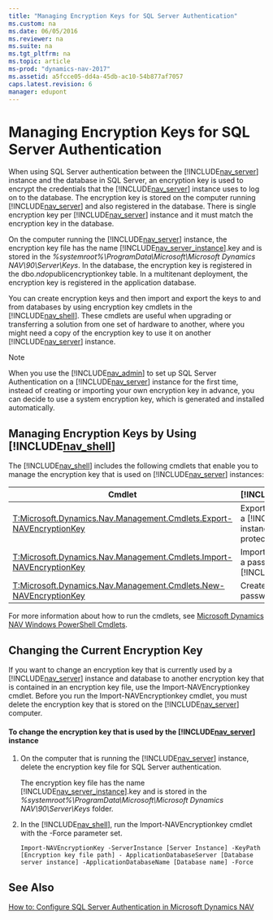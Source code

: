 ```yaml
---
title: "Managing Encryption Keys for SQL Server Authentication"
ms.custom: na
ms.date: 06/05/2016
ms.reviewer: na
ms.suite: na
ms.tgt_pltfrm: na
ms.topic: article
ms-prod: "dynamics-nav-2017"
ms.assetid: a5fcce05-dd4a-45db-ac10-54b877af7057
caps.latest.revision: 6
manager: edupont
---
```

# Managing Encryption Keys for SQL Server Authentication
When using SQL Server authentication between the [!INCLUDE[nav_server](includes/nav_server_md.md)] instance and the database in SQL Server, an encryption key is used to encrypt the credentials that the [!INCLUDE[nav_server](includes/nav_server_md.md)] instance uses to log on to the database. The encryption key is stored on the computer running [!INCLUDE[nav_server](includes/nav_server_md.md)] and also registered in the database. There is single encryption key per [!INCLUDE[nav_server](includes/nav_server_md.md)] instance and it must match the encryption key in the database.  
  
 On the computer running the [!INCLUDE[nav_server](includes/nav_server_md.md)] instance, the encryption key file has the name [!INCLUDE[nav_server_instance](includes/nav_server_instance_md.md)].key and is stored in the *%systemroot%\\ProgramData\\Microsoft\\Microsoft Dynamics NAV\\90\\Server\\Keys*. In the database, the encryption key is registered in the dbo.$ndo$publicencryptionkey table. In a multitenant deployment, the encryption key is registered in the application database.  
  
 You can create encryption keys and then import and export the keys to and from databases by using encryption key cmdlets in the [!INCLUDE[nav_shell](includes/nav_shell_md.md)]. These cmdlets are useful when upgrading or transferring a solution from one set of hardware to another, where you might need a copy of the encryption key to use it on another [!INCLUDE[nav_server](includes/nav_server_md.md)] instance.  
  
> [!NOTE]  
>  When you use the [!INCLUDE[nav_admin](includes/nav_admin_md.md)] to set up SQL Server Authentication on a [!INCLUDE[nav_server](includes/nav_server_md.md)] instance for the first time, instead of creating or importing your own encryption key in advance, you can decide to use a system encryption key, which is generated and installed automatically.  
  
## Managing Encryption Keys by Using [!INCLUDE[nav_shell](includes/nav_shell_md.md)]  
 The [!INCLUDE[nav_shell](includes/nav_shell_md.md)] includes the following cmdlets that enable you to manage the encryption key that is used on [!INCLUDE[nav_server](includes/nav_server_md.md)] instances:  
  
|Cmdlet|[!INCLUDE[bp_tabledescription](includes/bp_tabledescription_md.md)]|  
|------------|---------------------------------------|  
|[T:Microsoft.Dynamics.Nav.Management.Cmdlets.Export-NAVEncryptionKey](assetId:///T:Microsoft.Dynamics.Nav.Management.Cmdlets.Export-NAVEncryptionKey)|Exports an encryption key from a [!INCLUDE[nav_server](includes/nav_server_md.md)] instance to a password protected file.|  
|[T:Microsoft.Dynamics.Nav.Management.Cmdlets.Import-NAVEncryptionKey](assetId:///T:Microsoft.Dynamics.Nav.Management.Cmdlets.Import-NAVEncryptionKey)|Imports an encryption key from a password protected file to a [!INCLUDE[nav_server](includes/nav_server_md.md)] instance.|  
|[T:Microsoft.Dynamics.Nav.Management.Cmdlets.New-NAVEncryptionKey](assetId:///T:Microsoft.Dynamics.Nav.Management.Cmdlets.New-NAVEncryptionKey)|Create an encryption key in a password protected file.|  
  
 For more information about how to run the cmdlets, see [Microsoft Dynamics NAV Windows PowerShell Cmdlets](Microsoft-Dynamics-NAV-Windows-PowerShell-Cmdlets.md).  
  
## Changing the Current Encryption Key  
 If you want to change an encryption key that is currently used by a [!INCLUDE[nav_server](includes/nav_server_md.md)] instance and database to another encryption key that is contained in an encryption key file, use the Import-NAVEncryptionkey cmdlet. Before you run the Import-NAVEncryptionkey cmdlet, you must delete the encryption key that is stored on the [!INCLUDE[nav_server](includes/nav_server_md.md)] computer.  
  
#### To change the encryption key that is used by the [!INCLUDE[nav_server](includes/nav_server_md.md)] instance  
  
1.  On the computer that is running the [!INCLUDE[nav_server](includes/nav_server_md.md)] instance, delete the encryption key file for SQL Server authentication.  
  
     The encryption key file has the name [!INCLUDE[nav_server_instance](includes/nav_server_instance_md.md)].key and is stored in the *%systemroot%\\ProgramData\\Microsoft\\Microsoft Dynamics NAV\\90\\Server\\Keys* folder.  
  
2.  In the [!INCLUDE[nav_shell](includes/nav_shell_md.md)], run the Import-NAVEncryptionkey cmdlet with the -Force parameter set.  
  
    ```  
    Import-NAVEncryptionKey -ServerInstance [Server Instance] -KeyPath [Encryption key file path] - ApplicationDatabaseServer [Database server instance] -ApplicationDatabaseName [Database name] -Force  
    ```  
  
## See Also  
 [How to: Configure SQL Server Authentication in Microsoft Dynamics NAV](How-to--Configure-SQL-Server-Authentication-in-Microsoft-Dynamics-NAV.md)
